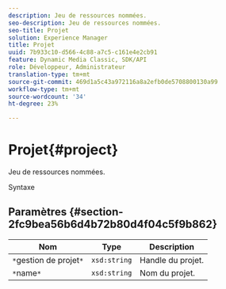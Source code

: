 ```yaml
---
description: Jeu de ressources nommées.
seo-description: Jeu de ressources nommées.
seo-title: Projet
solution: Experience Manager
title: Projet
uuid: 7b933c10-d566-4c88-a7c5-c161e4e2cb91
feature: Dynamic Media Classic, SDK/API
role: Développeur, Administrateur
translation-type: tm+mt
source-git-commit: 469d1a5c43a972116a8a2efb0de5708800130a99
workflow-type: tm+mt
source-wordcount: '34'
ht-degree: 23%

---
```



# Projet{#project}

Jeu de ressources nommées.

Syntaxe

## Paramètres {#section-2fc9bea56b6d4b72b80d4f04c5f9b862}

| Nom | Type | Description |
|---|---|---|
| `*`gestion de projet`*` | `xsd:string` | Handle du projet. |
| `*`name`*` | `xsd:string` | Nom du projet. |

